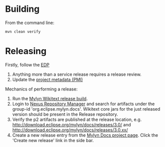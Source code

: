 Building
=================================

From the command line:

```
mvn clean verify
```

Releasing
=================================

Firstly, follow the [EDP](https://eclipse.org/projects/dev_process/development_process.php)

1. Anything more than a service release requires a release review.
2. Update the [project metadata (PMI)](https://www.eclipse.org/projects/handbook/#pmi)

Mechanics of performing a release:

1. Run the [Mylyn Wikitext release build](https://ci.eclipse.org/docs/job/mylyn-wikitext-release/).
2. Login to [Nexus Repository Manager](https://oss.sonatype.org/#stagingRepositories) and search for artifacts under the group-id 'org.eclipse.mylyn.docs'. Wikitext core jars for the just released version should be present in the Release repository.
3. Verify the p2 artifacts are published at the release location, e.g.  http://download.eclipse.org/mylyn/docs/releases/3.0/ and http://download.eclipse.org/mylyn/docs/releases/3.0.xx/
4. Create a new release entry from the [Mylyn Docs project page](https://projects.eclipse.org/projects/mylyn.docs/governance). Click the 'Create new release' link in the side bar.
